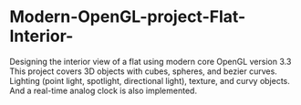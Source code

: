 # Modern-OpenGL-project-Flat-Interior-

Designing the interior view of a flat using modern core OpenGL version 3.3 This project covers 3D objects with cubes, spheres, and bezier curves. Lighting (point light, spotlight, directional light), texture, and curvy objects. And a real-time analog clock is also implemented.
